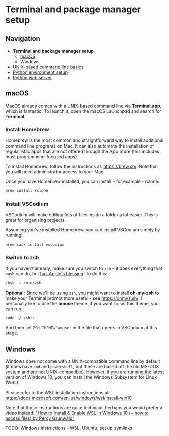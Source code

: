# Terminal and package manager setup

## Navigation

- **Terminal and package manager setup**
    - [macOS](#macos)
    - Windows  
- [UNIX-based command line basics](02-unix-basics.md)
- [Python environment setup](03-python-setup.md)
- [Python web server](04-python-web-server.md)

<a name="macos"></a>
## macOS

MacOS already comes with a UNIX-based command line via **Terminal.app**, which is fantastic. To launch it, open the macOS Launchpad and search for **Terminal**.

### Install Homebrew

Homebrew is the most common and straightforward way to install additional command line programs on Mac. It can also automate the installation of regular Mac apps that are not offered through the App Store (this includes most programming-focused apps).

To install Homebrew, follow the instructions at: https://brew.sh/. Note that you will need administrator access to your Mac.

Once you have Homebrew installed, you can install - for example - rclone:

```bash
brew install rclone
```

### Install VSCodium

VSCodium will make editing lots of files inside a folder a lot easier. This is great for organising projects.

Assuming you've installed Homebrew, you can install VSCodium simply by running:

```bash
brew cask install vscodium
```

### Switch to zsh

If you haven't already, make sure you switch to `zsh` - it does everything that `bash` can do, but [has Apple's blessing](https://support.apple.com/en-us/HT208050). To do this:

```bash
chsh -s /bin/zsh
```

**Optional:** Since we'll be using `zsh`, you might want to install **oh-my-zsh** to make your Terminal prompt more useful - see https://ohmyz.sh/. I personally like to use the **amuse** theme. If you want to set this theme, you can run:

```bash
code ~/.zshrc
```

And then set `ZSH_THEME="amuse"` in the file that opens in VSCodium at this stage.

## Windows


Windows does not come with a UNIX-compatible command line by default (it does have `cmd` and `powershell`, but these are based off the old MS-DOS system and are not UNIX-compatible). However, if you are running the latest version of Windows 10, you can install the Windows Subsystem for Linux (WSL).

Please refer to the WSL installation instructions at: https://docs.microsoft.com/en-us/windows/wsl/install-win10

Note that those instructions are quite technical. Perhaps you would prefer a video instead: ["How to Install & Enable WSL in Windows 10 (+ how to access files) by Percy Grunwald"](https://www.youtube.com/watch?v=5RTSlby-l9w)

TODO: Windows instructions - WSL, Ubuntu, set up symlinks